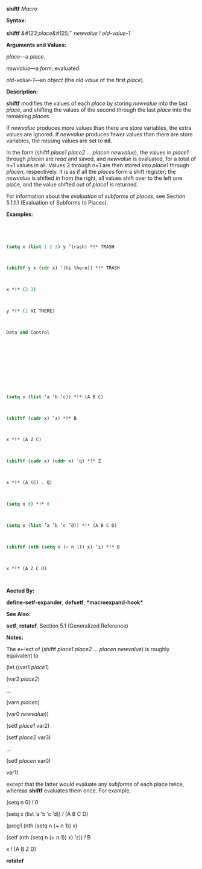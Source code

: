 **shiftf** *Macro* 



**Syntax:** 



**shiftf** *\&#123;place\&#125;*<sup>+</sup> *newvalue ! old-value-1* 



**Arguments and Values:** 



*place*—a *place*. 



*newvalue*—a *form*; evaluated. 



*old-value-1*—an *object* (the old *value* of the first *place*). 



**Description:** 



**shiftf** modifies the values of each *place* by storing *newvalue* into the last *place*, and shifting the values of the second through the last *place* into the remaining *places*. 



If *newvalue* produces more values than there are store variables, the extra values are ignored. If *newvalue* produces fewer values than there are store variables, the missing values are set to **nil**. 



In the form (shiftf *place1 place2* ... *placen newvalue*), the values in *place1* through *placen* are *read* and saved, and *newvalue* is evaluated, for a total of n+1 values in all. Values 2 through n+1 are then stored into *place1* through *placen*, respectively. It is as if all the *places* form a shift register; the *newvalue* is shifted in from the right, all values shift over to the left one place, and the value shifted out of *place1* is returned. 



For information about the *evaluation* of *subforms* of *places*, see Section 5.1.1.1 (Evaluation of Subforms to Places). 



**Examples:**
```lisp
 



(setq x (list 1 2 3) y ’trash) *!* TRASH 



(shiftf y x (cdr x) ’(hi there)) *!* TRASH 



x *!* (2 3) 



y *!* (1 HI THERE) 



Data and Control 



 



 



(setq x (list ’a ’b ’c)) *!* (A B C) 



(shiftf (cadr x) ’z) *!* B 



x *!* (A Z C) 



(shiftf (cadr x) (cddr x) ’q) *!* Z 



x *!* (A (C) . Q) 



(setq n 0) *!* 0 



(setq x (list ’a ’b ’c ’d)) *!* (A B C D) 



(shiftf (nth (setq n (+ n 1)) x) ’z) *!* B 



x *!* (A Z C D) 




```
**Aected By:** 



**define-setf-expander**, **defsetf**, **\*macroexpand-hook\*** 



**See Also:** 



**setf**, **rotatef**, Section 5.1 (Generalized Reference) 



**Notes:** 



The e↵ect of (shiftf *place1 place2* ... *placen newvalue*) is roughly equivalent to 



(let ((var1 *place1*) 



(var2 *place2*) 



... 



(varn *placen*) 



(var0 *newvalue*)) 



(setf *place1* var2) 



(setf *place2* var3) 



... 



(setf *placen* var0) 



var1) 



except that the latter would evaluate any *subforms* of each place twice, whereas **shiftf** evaluates them once. For example, 



(setq n 0) *!* 0 



(setq x (list ’a ’b ’c ’d)) *!* (A B C D) 



(prog1 (nth (setq n (+ n 1)) x) 



(setf (nth (setq n (+ n 1)) x) ’z)) *!* B 



x *!* (A B Z D) 







 



 



**rotatef** 



